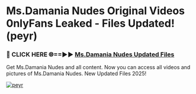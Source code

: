 # Ms.Damania Nudes Original Videos 0nlyFans Leaked - Files Updated! (peyr)

<h3>🔴 CLICK HERE 🌐==►► <a href="https://tinyurl.com/52m3yx9h" rel="nofollow">Ms.Damania Nudes Updated Files</a></h3>

Get Ms.Damania Nudes and all content. Now you can access all videos and pictures of Ms.Damania Nudes. New Updated Files 2025!

[![peyr](https://i.imgur.com/TnHtlc8.gif)](https://tinyurl.com/52m3yx9h)
